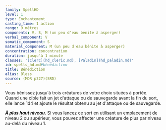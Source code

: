 ```yaml
---
family: SpellHD
level: 1
type: Enchantement
casting_time: 1 action
range: 9 mètres
components: V, S, M (un peu d'eau bénite à asperger)
verbal_component: V
somatic_component: S
material_component: M (un peu d'eau bénite à asperger)
concentration: concentration
duration: jusqu'à 1 minute
classes: '[Clerc](hd_cleric.md), [Paladin](hd_paladin.md)'
id: spells_hd.md#bénédiction
title: Bénédiction
alias: Bless
source: (MDR p327)(SRD)
---
```


Vous bénissez jusqu'à trois créatures de votre choix situées à portée. Quand une cible fait un jet d'attaque ou de sauvegarde avant la fin du sort, elle lance 1d4 et ajoute le résultat obtenu au jet d'attaque ou de sauvegarde.

**_À plus haut niveau._** Si vous lancez ce sort en utilisant un emplacement de niveau 2 ou supérieur, vous pouvez affecter une créature de plus par niveau au-delà du niveau 1.

